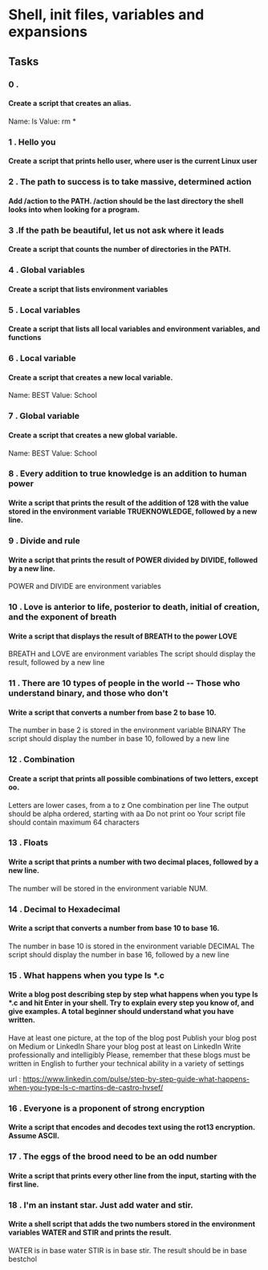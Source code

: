 # Shell, init files, variables and expansions

## Tasks

### 0 . <o> 

#### Create a script that creates an alias.
Name: ls
Value: rm *

### 1 . Hello you

#### Create a script that prints hello user, where user is the current Linux user

### 2 . The path to success is to take massive, determined action

#### Add /action to the PATH. /action should be the last directory the shell looks into when looking for a program.

### 3 .If the path be beautiful, let us not ask where it leads

#### Create a script that counts the number of directories in the PATH.

### 4 . Global variables

#### Create a script that lists environment variables

### 5 . Local variables

#### Create a script that lists all local variables and environment variables, and functions

### 6 . Local variable

#### Create a script that creates a new local variable.

Name: BEST
Value: School

### 7 . Global variable

#### Create a script that creates a new global variable.

Name: BEST
Value: School

### 8 . Every addition to true knowledge is an addition to human power

#### Write a script that prints the result of the addition of 128 with the value stored in the environment variable TRUEKNOWLEDGE, followed by a new line.

### 9 . Divide and rule

#### Write a script that prints the result of POWER divided by DIVIDE, followed by a new line.

POWER and DIVIDE are environment variables

### 10 . Love is anterior to life, posterior to death, initial of creation, and the exponent of breath

#### Write a script that displays the result of BREATH to the power LOVE

BREATH and LOVE are environment variables
The script should display the result, followed by a new line

### 11 . There are 10 types of people in the world -- Those who understand binary, and those who don't

#### Write a script that converts a number from base 2 to base 10.

The number in base 2 is stored in the environment variable BINARY
The script should display the number in base 10, followed by a new line

### 12 . Combination

#### Create a script that prints all possible combinations of two letters, except oo.

Letters are lower cases, from a to z
One combination per line
The output should be alpha ordered, starting with aa
Do not print oo
Your script file should contain maximum 64 characters

### 13 . Floats

#### Write a script that prints a number with two decimal places, followed by a new line.

The number will be stored in the environment variable NUM.

### 14 . Decimal to Hexadecimal

#### Write a script that converts a number from base 10 to base 16.

The number in base 10 is stored in the environment variable DECIMAL
The script should display the number in base 16, followed by a new line

### 15 . What happens when you type ls *.c

#### Write a blog post describing step by step what happens when you type ls *.c and hit Enter in your shell. Try to explain every step you know of, and give examples. A total beginner should understand what you have written.

Have at least one picture, at the top of the blog post
Publish your blog post on Medium or LinkedIn
Share your blog post at least on LinkedIn
Write professionally and intelligibly
Please, remember that these blogs must be written in English to further your technical ability in a variety of settings

url : https://www.linkedin.com/pulse/step-by-step-guide-what-happens-when-you-type-ls-c-martins-de-castro-hvsef/

### 16 . Everyone is a proponent of strong encryption

#### Write a script that encodes and decodes text using the rot13 encryption. Assume ASCII.

### 17 . The eggs of the brood need to be an odd number

#### Write a script that prints every other line from the input, starting with the first line.

### 18 .  I'm an instant star. Just add water and stir.

#### Write a shell script that adds the two numbers stored in the environment variables WATER and STIR and prints the result.

WATER is in base water
STIR is in base stir.
The result should be in base bestchol


